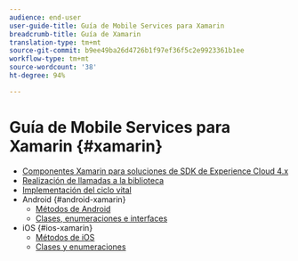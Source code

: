 ```yaml
---
audience: end-user
user-guide-title: Guía de Mobile Services para Xamarin
breadcrumb-title: Guía de Xamarin
translation-type: tm+mt
source-git-commit: b9ee49ba26d4726b1f97ef36f5c2e9923361b1ee
workflow-type: tm+mt
source-wordcount: '38'
ht-degree: 94%

---
```



# Guía de Mobile Services para Xamarin {#xamarin}

+ [Componentes Xamarin para soluciones de SDK de Experience Cloud 4.x](get-started.md)
+ [Realización de llamadas a la biblioteca](library-calls.md)
+ [Implementación del ciclo vital](lifecycle.md)
+ Android {#android-xamarin}
   + [Métodos de Android](c-android/methods-android.md)
   + [Clases, enumeraciones e interfaces](c-android/c-classes-enums-interfaces.md)
+ iOS {#ios-xamarin}
   + [Métodos de iOS](c-ios/methods-ios.md)
   + [Clases y enumeraciones](c-ios/c-classes-enums-constants.md)
